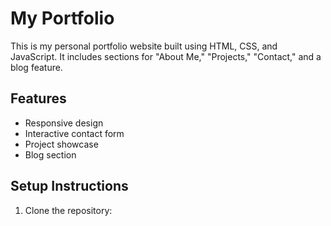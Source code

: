 # My Portfolio

This is my personal portfolio website built using HTML, CSS, and JavaScript. It includes sections for "About Me," "Projects," "Contact," and a blog feature.

## Features

- Responsive design
- Interactive contact form
- Project showcase
- Blog section

## Setup Instructions

1. Clone the repository: